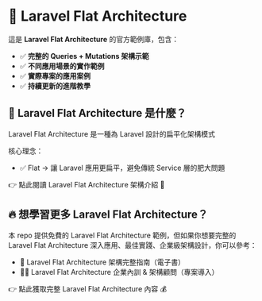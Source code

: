 # 🚀 Laravel Flat Architecture

這是 **Laravel Flat Architecture** 的官方範例庫，包含：
- ✅ **完整的 Queries + Mutations 架構示範**
- ✅ **不同應用場景的實作範例**
- ✅ **實際專案的應用案例**
- ✅ **持續更新的進階教學**

## 📖 Laravel Flat Architecture 是什麼？

Laravel Flat Architecture 是一種為 Laravel 設計的扁平化架構模式

核心理念：
- ✅ Flat → 讓 Laravel 應用更扁平，避免傳統 Service 層的肥大問題

👉 點此閱讀 Laravel Flat Architecture 架構介紹 🚀

## 🔥 想學習更多 Laravel Flat Architecture？

本 repo 提供免費的 Laravel Flat Architecture 範例，但如果你想要完整的 Laravel Flat Architecture 深入應用、最佳實踐、企業級架構設計，你可以參考：

- 📘 Laravel Flat Architecture 架構完整指南（電子書）
- 🧑‍💻 Laravel Flat Architecture 企業內訓 & 架構顧問（專案導入）

👉 點此獲取完整 Laravel Flat Architecture 內容 💰
